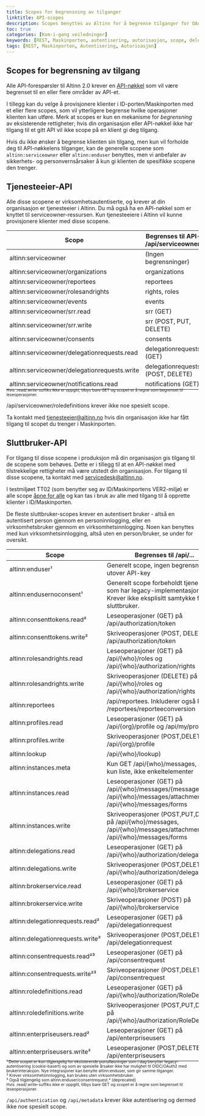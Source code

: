 ```yaml
---
title: Scopes for begrensning av tilganger
linktitle: API-scopes
description: Scopes benyttes av Altinn for å begrense tilganger for OAuth2-klienter benyttet ifm innlogginger i ID-porten eller Maskinporten.
toc: true
categories: [Kom-i-gang veiledninger]
keywords: [REST, Maskinporten, autentisering, autorisasjon, scope, delegation-scheme, API]
tags: [REST, Maskinporten, Autentisering, Autorisasjon]
---
```


## Scopes for begrensning av tilgang

Alle API-forespørsler til Altinn 2.0 krever en [API-nøkkel](https://digdir.apps.altinn.no/digdir/be-om-api-nokkel/) som vil være begrenset til en eller flere områder av API-et. 

I tillegg kan du velge å provisjonere klienter i ID-porten/Maskinporten med et eller flere scopes, som vil ytterligere begrense hvilke operasjoner klienten kan utføre. Merk at scopes er kun en mekanisme for _begrensning_ av eksisterende rettigheter; hvis din organisasjon eller API-nøkkel ikke har tilgang til et gitt API vil ikke scope på en klient gi deg tilgang.

Hvis du ikke ønsker å begrense klienten sin tilgang, men kun vil forholde deg til API-nøkkelens tilganger, kan de generelle scopene som `altinn:serviceowner` eller `altinn:enduser` benyttes, men vi anbefaler av sikkerhets- og personvernsårsaker å kun gi klienten de spesifikke scopene den trenger.

## Tjenesteeier-API

Alle disse scopene er virksomhetsautentiserte, og krever at din organisasjon er tjenesteeier i Altinn.
Du må også ha en API-nøkkel som er knyttet til serviceowner-ressursen. Kun tjenesteeiere i Altinn vil kunne provisjonere klienter med disse scopene. 

| Scope                                        | Begrenses til API-et /api/serviceowner/... |
| -------------------------------------------- | ------------------------------------------ |
| altinn:serviceowner                          | (Ingen begrensninger)                      |
| altinn:serviceowner/organizations            | organizations                              |
| altinn:serviceowner/reportees                | reportees                                  |
| altinn:serviceowner/rolesandrights           | rights, roles                              |
| altinn:serviceowner/events                   | events                                     |
| altinn:serviceowner/srr.read                 | srr (GET)                                  |
| altinn:serviceowner/srr.write                | srr (POST, PUT, DELETE)                    |
| altinn:serviceowner/consents                 | consents                                   |
| altinn:serviceowner/delegationrequests.read  | delegationrequests (GET)                   |
| altinn:serviceowner/delegationrequests.write | delegationrequests (POST, DELETE)          |
| altinn:serviceowner/notifications.read       | notifications (GET)                        |

<p style="font-size: 74%; margin-top: -2em;">
Hvis .read/.write-suffiks ikke er oppgitt, tilbys bare GET og scopet er å regne som begrenset til leseoperasjoner.

/api/serviceowner/roledefinitions krever ikke noe spesielt scope.
</p>

Ta kontakt med [tjenesteeier@altinn.no](mailto:tjenesteeier@altinn.no?subject=Tilgang%20til%20tjenesteierscope%20i%20Maskinporten)
hvis din organisasjon ikke har fått tilgang til scopet du trenger i Maskinporten.

## Sluttbruker-API

For tilgang til disse scopene i produksjon må din organisasjon gis tilgang til de scopene som behøves. Dette er i tillegg til at en API-nøkkel med 
tilstrekkelige rettigheter må være utstedt din organisasjon. For tilgang til disse scopene, ta kontakt med servicedesk@altinn.no.

I testmiljøet TT02 (som benytter seg av ID/Maskinportens VER2-miljø) er alle scope [åpne for alle](https://docs.digdir.no/oidc_api_admin_maskinporten.html#whitelisting-av-tilgang) og
kan tas i bruk av alle med tilgang til å opprette klienter i ID/Maskinporten.

De fleste sluttbruker-scopes krever en autentisert bruker - altså en autentisert person gjennom en personinnlogging, eller en virksomhetsbruker gjennom en virksomhetsinnlogging. Noen kan benyttes med kun virksomhetsinnlogging, altså uten en person/bruker, se under for oversikt.

| Scope                                         | Begrenses til /api/...       
| --------------------------------------------- | ----------------------------- 
| altinn:enduser¹                               |Generelt scope, ingen begrensninger utover API-key
| altinn:endusernoconsent¹                      |Generelt scope forbeholdt tjenesteeiere som har legacy-implementasjoner. Krever ikke eksplisitt samtykke fra sluttbruker.
| altinn:consenttokens.read²                    |Leseoperasjoner (GET) på /api/authorization/token
| altinn:consenttokens.write²                   |Skriveoperasjoner (POST, DELETE) på /api/authorization/token
| altinn:rolesandrights.read                    |Leseoperasjoner (GET) på /api/{who}/roles og /api/{who}/authorization/rights
| altinn:rolesandrights.write                   |Skriveoperasjoner (DELETE) på /api/{who}/roles og /api/{who}/authorization/rights
| altinn:reportees                              |/api/reportees. Inkluderer også POST /reportees/reporteeconversion
| altinn:profiles.read                          |Leseoperasjoner (GET) på /api/{org}/profile og /api/my/profile
| altinn:profiles.write                         |Skriveoperasjoner (POST,DELETE) på /api/{org}/profile
| altinn:lookup                                 |/api/{who}/lookup)
| altinn:instances.meta                         |Kun GET /api/{who}/messages, altså kun liste, ikke enkeltelementer
| altinn:instances.read                         |Leseoperasjoner (GET) på /api/{who}/messages/{messageId}, /api/{who}/messages/attachments, /api/{who}/messages/forms
| altinn:instances.write                        |Skriveoperasjoner (POST,PUT,DELETE) på /api/{who}/messages, /api/{who}/messages/attachments, /api/{who}/messages/forms
| altinn:delegations.read                       |Leseoperasjoner (GET) på /api/{who}/authorization/delegations
| altinn:delegations.write                      |Skriveoperasjoner (POST,DELETE) på /api/{who}/authorization/delegations
| altinn:brokerservice.read                     |Leseoperasjoner (GET) på /api/{who}/brokerservice
| altinn:brokerservice.write                    |Skriveoperasjoner (POST) på /api/{who}/brokerservice
| altinn:delegationrequests.read²               |Leseoperasjoner (GET) på /api/delegationrequest 
| altinn:delegationrequests.write²              |Skriveoperasjoner (POST,DELETE) på /api/delegationrequest
| altinn:consentrequests.read²³                 |Leseoperasjoner (GET) på /api/consentrequest 
| altinn:consentrequests.write²³                |Skriveoperasjoner (POST,DELETE) på /api/consentrequest
| altinn:roledefinitions.read                   |Leseoperasjoner (GET) på /api/{who}/authorization/RoleDefinitions
| altinn:roledefinitions.write                  |Skriveoperasjoner (POST,PUT,DELETE) på /api/{who}/authorization/RoleDefinitions
| altinn:enterpriseusers.read²                  |Leseoperasjoner (GET) på /api/enterpriseusers
| altinn:enterpriseusers.write²                 |Leseoperasjoner (POST,DELETE) på /api/enterpriseusers

<p style="font-size: 74%; margin-top: -2em;">
¹ Dette scopet er kun tilgjengelig for eksisterende portalløsninger som i dag benytter legacy-autentisering (cookie-basert) og som av spesielle årsaker ikke har mulighet til OIDC/OAuth2 med brukerinteraksjon. Nye integrasjoner kan benytte altinn:enduser, som gir samme tilganger.<br>
² Krever virksomhetsinnlogging, kan brukes uten virksomhetsbruker.<br>
³ Også tilgjengelig som altinn:enduser/consentrequest.* (deprecated)<br>
Hvis .read/.write-suffiks ikke er oppgitt, tilbys bare GET og scopet er å regne som begrenset til leseoperasjoner.
</p>

`/api/authentication` og `/api/metadata` krever ikke autentisering og dermed ikke noe spesielt scope. 

